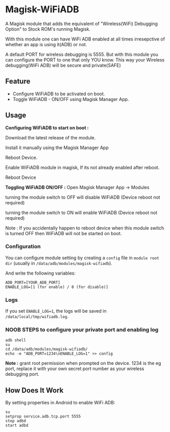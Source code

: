 # Magisk-WiFiADB

A Magisk module that adds the equivalent of "Wireless(WiFi) Debugging Option" to Stock ROM's running Magisk.

With this module one can have WiFi ADB enabled at all times irresepctive of whether an app is using it(ADB) or not.

A default PORT for wireless debugging is 5555. But with this module you can configure the PORT to one that only YOU know.
This way your Wireless debugging(WiFi ADB) will be secure and private(SAFE)

## Feature

- Configure WiFiADB to be activated on boot.
- Toggle WiFiADB - ON/OFF using Magisk Manager App.

## Usage

**Configuring WiFiADB to start on boot :**

Download the latest release of the module.

Install it manually using the Magisk Manager App

Reboot Device.

Enable WiFiADB module in magisk, If its not already enabled after reboot.

Reboot Device

**Toggling WiFiADB ON/OFF :**
Open Magisk Manager App -> Modules

turning the module switch to OFF will disable WiFiADB  (Device reboot not required)

turning the module switch to ON will enable WiFiADB  (Device reboot not required)

Note : If you accidentally happen to reboot device when this module switch is turned OFF then WiFiADB will not be started on boot.

### Configuration

You can configure module setting by creating a `config` file in `module root dir` (usually in `/data/adb/modules/magisk-wifiadb`).

And write the following variables:

```
ADB_PORT=[YOUR_ADB_PORT]
ENABLE_LOG=[1 (for enable) / 0 (for disable)]
```

### Logs

If you set `ENABLE_LOG=1`, the logs will be saved in `/data/local/tmp/wifiadb.log`.


### NOOB STEPS to configure your private port and enabling log

```
adb shell
su
cd /data/adb/modules/magisk-wifiadb/
echo -e "ADB_PORT=1234\nENABLE_LOG=1" >> config
```

**Note :**
grant root permission when prompted on the device.
1234 is the eg port, replace it with your own secret port number as your wireless debugging port.


## How Does It Work

By setting properties in Android to enable WiFi ADB:

```shell
su
setprop service.adb.tcp.port 5555
stop adbd
start adbd
```
